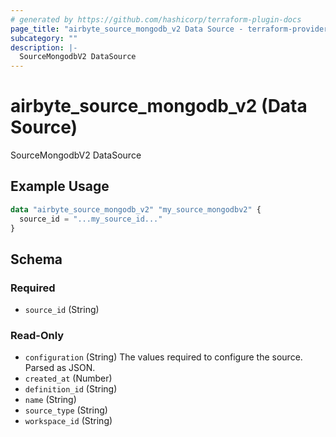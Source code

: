 ```yaml
---
# generated by https://github.com/hashicorp/terraform-plugin-docs
page_title: "airbyte_source_mongodb_v2 Data Source - terraform-provider-airbyte"
subcategory: ""
description: |-
  SourceMongodbV2 DataSource
---
```


# airbyte_source_mongodb_v2 (Data Source)

SourceMongodbV2 DataSource

## Example Usage

```terraform
data "airbyte_source_mongodb_v2" "my_source_mongodbv2" {
  source_id = "...my_source_id..."
}
```

<!-- schema generated by tfplugindocs -->
## Schema

### Required

- `source_id` (String)

### Read-Only

- `configuration` (String) The values required to configure the source. Parsed as JSON.
- `created_at` (Number)
- `definition_id` (String)
- `name` (String)
- `source_type` (String)
- `workspace_id` (String)
